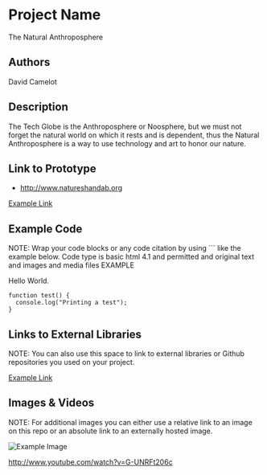 # Project Name
The Natural Anthroposphere

## Authors
David Camelot


## Description
The Tech Globe is the Anthroposphere or Noosphere, but we must not forget the natural world on which it rests and is dependent, thus the Natural Anthroposphere is a way to use technology and art to honor our nature.

## Link to Prototype
- http://www.natureshandab.org

[Example Link](http://www.google.com "Example Link")

## Example Code
NOTE: Wrap your code blocks or any code citation by using ``` like the example below.
Code type is basic html 4.1 and permitted and original text and images and media files
EXAMPLE
<html>
<head></head>
<body>Hello World.
</body>
<html>

```
function test() {
  console.log("Printing a test");
}
```
## Links to External Libraries
 NOTE: You can also use this space to link to external libraries or Github repositories you used on your project.

[Example Link](http://www.google.com "Example Link")

## Images & Videos
NOTE: For additional images you can either use a relative link to an image on this repo or an absolute link to an externally hosted image.

![Example Image](project_images/cover.jpg?raw=true "Example Image")

http://www.youtube.com/watch?v=G-UNRFt206c
 

